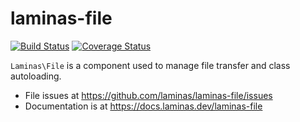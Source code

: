 # laminas-file

[![Build Status](https://travis-ci.org/laminas/laminas-file.svg?branch=master)](https://travis-ci.org/laminas/laminas-file)
[![Coverage Status](https://coveralls.io/repos/laminas/laminas-file/badge.svg?branch=master)](https://coveralls.io/r/laminas/laminas-file?branch=master)

`Laminas\File` is a component used to manage file transfer and class autoloading.


- File issues at https://github.com/laminas/laminas-file/issues
- Documentation is at https://docs.laminas.dev/laminas-file
